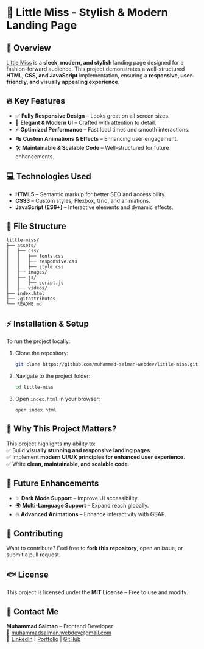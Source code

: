 # 🎀 Little Miss - Stylish & Modern Landing Page

## 🚀 Overview

[Little Miss](https://little-miss.netlify.app/) is a **sleek, modern, and stylish** landing page designed for a fashion-forward audience. This project demonstrates a well-structured **HTML, CSS, and JavaScript** implementation, ensuring a **responsive, user-friendly, and visually appealing experience**.

## 🔥 Key Features

- ✅ **Fully Responsive Design** – Looks great on all screen sizes.
- 🎨 **Elegant & Modern UI** – Crafted with attention to detail.
- ⚡ **Optimized Performance** – Fast load times and smooth interactions.
- 🎭 **Custom Animations & Effects** – Enhancing user engagement.
- 🛠 **Maintainable & Scalable Code** – Well-structured for future enhancements.

## 💻 Technologies Used

- **HTML5** – Semantic markup for better SEO and accessibility.
- **CSS3** – Custom styles, Flexbox, Grid, and animations.
- **JavaScript (ES6+)** – Interactive elements and dynamic effects.

## 📂 File Structure

```
little-miss/
├── assets/
│   ├── css/
│   │   ├── fonts.css
│   │   ├── responsive.css
│   │   ├── style.css
│   ├── images/
│   ├── js/
│   │   ├── script.js
│   ├── videos/
├── index.html
├── .gitattributes
└── README.md
```

## ⚡ Installation & Setup

To run the project locally:

1. Clone the repository:
   ```bash
   git clone https://github.com/muhammad-salman-webdev/little-miss.git
   ```

2. Navigate to the project folder:
   ```bash
   cd little-miss
   ```

3. Open `index.html` in your browser:
   ```bash
   open index.html
   ```

## 🎯 Why This Project Matters?

This project highlights my ability to:  
✅ Build **visually stunning and responsive landing pages**.  
✅ Implement **modern UI/UX principles for enhanced user experience**.  
✅ Write **clean, maintainable, and scalable code**.  

## 🌱 Future Enhancements

- ✨ **Dark Mode Support** – Improve UI accessibility.
- 🌍 **Multi-Language Support** – Expand reach globally.
- 🔥 **Advanced Animations** – Enhance interactivity with GSAP.

## 🤝 Contributing

Want to contribute? Feel free to **fork this repository**, open an issue, or submit a pull request.

## 🐟 License

This project is licensed under the **MIT License** – Free to use and modify.

## 📨 Contact Me

**Muhammad Salman** – Frontend Developer  
📧 [muhammadsalman.webdev@gmail.com](mailto:muhammadsalman.webdev@gmail.com)  
🔗 [LinkedIn](https://linkedin.com/in/muhammad-salman-webdev) | [Portfolio](https://muhammadsalmanwebdev.com/) | [GitHub](https://github.com/muhammad-salman-webdev)
